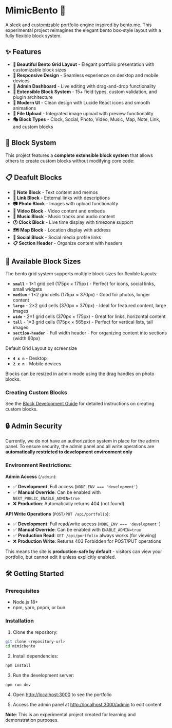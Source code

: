 # MimicBento 🍱

A sleek and customizable portfolio engine inspired by bento.me. This experimental project reimagines the elegant bento box-style layout with a fully flexible block system.

## ✨ Features

- **🎨 Beautiful Bento Grid Layout** - Elegant portfolio presentation with customizable block sizes
- **📱 Responsive Design** - Seamless experience on desktop and mobile devices
- **🔧 Admin Dashboard** - Live editing with drag-and-drop functionality
- **🧩 Extensible Block System** - 15+ field types, custom validation, and plugin architecture
- **🎯 Modern UI** - Clean design with Lucide React icons and smooth animations
- **📸 File Upload** - Integrated image upload with preview functionality
- **🎭 Block Types** - Clock, Social, Photo, Video, Music, Map, Note, Link, and custom blocks

## 🚀 Block System

This project features a **complete extensible block system** that allows others to create custom blocks without modifying core code:

## 📋  Deafult Blocks

- **📝 Note Block** - Text content and memos
- **🔗 Link Block** - External links with descriptions
- **📷 Photo Block** - Images with upload functionality
- **🎥 Video Block** - Video content and embeds
- **🎵 Music Block** - Music tracks and audio content
- **🕐 Clock Block** - Live time display with timezone support
- **🗺️ Map Block** - Location display with address
- **👤 Social Block** - Social media profile links
- **📋 Section Header** - Organize content with headers

## 📏 Available Block Sizes

The bento grid system supports multiple block sizes for flexible layouts:

- **`small`** - 1×1 grid cell (175px × 175px) - Perfect for icons, social links, small widgets
- **`medium`** - 1×2 grid cells (175px × 370px) - Good for photos, longer content
- **`large`** - 2×2 grid cells (370px × 370px) - Ideal for featured content, large images
- **`wide`** - 2×1 grid cells (370px × 175px) - Great for links, horizontal content
- **`tall`** - 1×3 grid cells (175px × 565px) - Perfect for vertical lists, tall images
- **`section-header`** - Full width header - For organizing content into sections (width 60px)

Default Grid Layout by screensize
- **`4 x n`** - Desktop 
- **`2 x n`** - Mobile devices


Blocks can be resized in admin mode using the drag handles on photo blocks.

### Creating Custom Blocks

See the [Block Development Guide](./BLOCK_DEVELOPMENT.md) for detailed instructions on creating custom blocks.


## 🔒 Admin Security

Currently, we do not have an authorization system in place for the admin panel. To ensure security, the admin panel and all write operations are  **automatically restricted to development environment only**

### Environment Restrictions:

**Admin Access** (`/admin`):
- ✅ **Development**: Full access (`NODE_ENV === 'development'`)
- ✅ **Manual Override**: Can be enabled with `NEXT_PUBLIC_ENABLE_ADMIN=true`
- ❌ **Production**: Automatically returns 404 (not found)

**API Write Operations** (`POST/PUT /api/portfolio`):
- ✅ **Development**: Full read/write access (`NODE_ENV === 'development'`)
- ✅ **Manual Override**: Can be enabled with `ENABLE_ADMIN=true`
- ✅ **Production Read**: `GET /api/portfolio` always works (for viewing)
- ❌ **Production Write**: Returns 403 Forbidden for POST/PUT operations

This means the site is **production-safe by default** - visitors can view your portfolio, but cannot edit it unless explicitly enabled.


## 🛠️ Getting Started

### Prerequisites

- Node.js 18+ 
- npm, yarn, pnpm, or bun

### Installation

1. Clone the repository:
```bash
git clone <repository-url>
cd mimicbento
```

2. Install dependencies:
```bash
npm install
```

3. Run the development server:
```bash
npm run dev
```

4. Open [http://localhost:3000](http://localhost:3000) to see the portfolio

5. Access the admin panel at [http://localhost:3000/admin](http://localhost:3000/admin) to edit content


**Note**: This is an experimental project created for learning and demonstration purposes.
